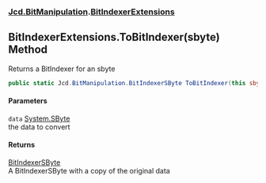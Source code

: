 ### [Jcd.BitManipulation](Jcd_BitManipulation.md 'Jcd.BitManipulation').[BitIndexerExtensions](Jcd_BitManipulation_BitIndexerExtensions.md 'Jcd.BitManipulation.BitIndexerExtensions')
## BitIndexerExtensions.ToBitIndexer(sbyte) Method
Returns a BitIndexer for an sbyte  
```csharp
public static Jcd.BitManipulation.BitIndexerSByte ToBitIndexer(this sbyte data);
```
#### Parameters
<a name='Jcd_BitManipulation_BitIndexerExtensions_ToBitIndexer(sbyte)_data'></a>
`data` [System.SByte](https://docs.microsoft.com/en-us/dotnet/api/System.SByte 'System.SByte')  
the data to convert
  
#### Returns
[BitIndexerSByte](Jcd_BitManipulation_BitIndexerSByte.md 'Jcd.BitManipulation.BitIndexerSByte')  
A BitIndexerSByte with a copy of the original data
